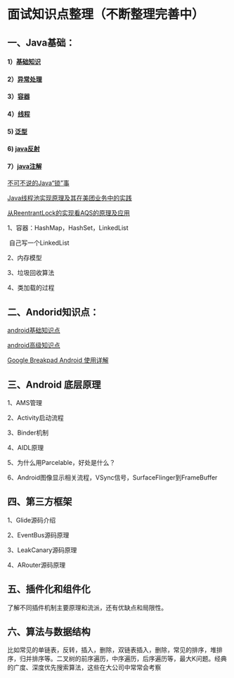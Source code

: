 # 面试知识点整理（不断整理完善中）

## 一、Java基础：

#### 1）[基础知识](../../Android技术点/java基础/java基础.md)

#### 2）[异常处理](../../Android技术点/java基础/Java异常.md)

#### 3）[容器](../../Android技术点/java基础/容器.md)

#### 4）[线程](../../Android技术点/java基础/线程.md)

#### 5) [泛型](../../Android技术点/java基础/java泛型.md)

#### 6) [java反射](../../Android技术点/java基础/java反射.md)

#### 7）[java注解](../../Android技术点/java基础/java注解.md)

[不可不说的Java“锁”事](https://tech.meituan.com/2018/11/15/java-lock.html)

[Java线程池实现原理及其在美团业务中的实践](https://tech.meituan.com/2020/04/02/java-pooling-pratice-in-meituan.html)

[从ReentrantLock的实现看AQS的原理及应用](https://tech.meituan.com/2019/12/05/aqs-theory-and-apply.html)



1、容器：HashMap，HashSet，LinkedList

​     自己写一个LinkedList

2、内存模型

3、垃圾回收算法

4、类加载的过程



## 二、Andorid知识点：

[android基础知识点](../../Android技术点/android基础/android基础知识点.md)

[android高级知识点](../../Android技术点/android高级/Android高级知识点.md)

[Google Breakpad Android 使用详解](https://www.jianshu.com/p/1687c92efb89)



## 三、Android 底层原理

1、AMS管理

2、Activity启动流程

3、Binder机制

4、AIDL原理

5、为什么用Parcelable，好处是什么？

6、Android图像显示相关流程，VSync信号，SurfaceFlinger到FrameBuffer



## 四、第三方框架

1、Glide源码介绍

2、EventBus源码原理

3、LeakCanary源码原理

4、ARouter源码原理



## 五、插件化和组件化

   了解不同插件机制主要原理和流派，还有优缺点和局限性。



## 六、算法与数据结构

比如常见的单链表，反转，插入，删除，双链表插入，删除，常见的排序，堆排序，归并排序等。二叉树的前序遍历，中序遍历，后序遍历等，最大K问题。经典的广度、深度优先搜索算法，这些在大公司中常常会考察

